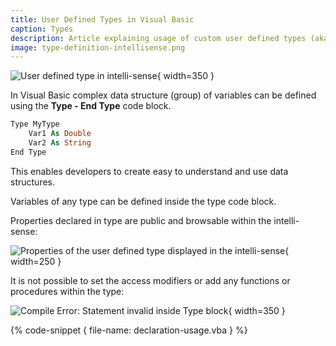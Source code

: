 ```yaml
---
title: User Defined Types in Visual Basic
caption: Types
description: Article explaining usage of custom user defined types (aka Structures) in Visual Basic
image: type-definition-intellisense.png
---
```

![User defined type in intelli-sense](type-definition-intellisense.png){ width=350 }

In Visual Basic complex data structure (group) of variables can be defined using the **Type - End Type** code block.

~~~ vb
Type MyType
    Var1 As Double
    Var2 As String
End Type
~~~

This enables developers to create easy to understand and use data structures.

Variables of any type can be defined inside the type code block.

Properties declared in type are public and browsable within the intelli-sense:

![Properties of the user defined type displayed in the intelli-sense](type-properties-intellisense.png){ width=250 }

It is not possible to set the access modifiers or add any functions or procedures within the type:

![Compile Error: Statement invalid inside Type block](statement-invalid-type-block.png){ width=350 }

{% code-snippet { file-name: declaration-usage.vba } %}
